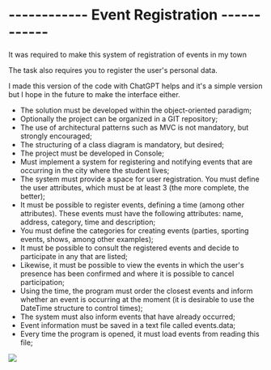 <h1>------------ Event Registration ------------</h1>

<p>It was required to make this system of registration of events in my town </p>
<p>The task also requires you to register the user's personal data. </p>
<p> I made this version of the code with ChatGPT helps and it's a simple  version but I hope in the future to make the interface either.</p>

  <ul>
    <li>The solution must be developed within the object-oriented paradigm;</li>
    <li>Optionally the project can be organized in a GIT repository;</li>
    <li>The use of architectural patterns such as MVC is not mandatory, but strongly encouraged;</li>
    <li>The structuring of a class diagram is mandatory, but desired;</li>
    <li>The project must be developed in Console;</li>
    <li>Must implement a system for registering and notifying events that are occurring in the city where the student lives;</li>
    <li>The system must provide a space for user registration. You must define the user attributes, which must be at least 3 (the more complete, the better);</li>
    <li>It must be possible to register events, defining a time (among other attributes). These events must have the following attributes: name, address, category, time and description;</li>
    <li>You must define the categories for creating events (parties, sporting events, shows, among other examples);</li>
    <li>It must be possible to consult the registered events and decide to participate in any that are listed;</li>
    <li>Likewise, it must be possible to view the events in which the user's presence has been confirmed and where it is possible to cancel participation;</li>
    <li>Using the time, the program must order the closest events and inform whether an event is occurring at the moment (it is desirable to use the DateTime structure to control times);</li>
    <li>The system must also inform events that have already occurred;</li>
    <li>Event information must be saved in a text file called events.data;</li>
    <li>Every time the program is opened, it must load events from reading this file;</li>
    
  </ul>



<img src="https://github.com/Gabihdesu/cadastro-evento/assets/123336731/c9e9bf16-0025-47e0-b2b2-47d0a61b08a9.jpg">
